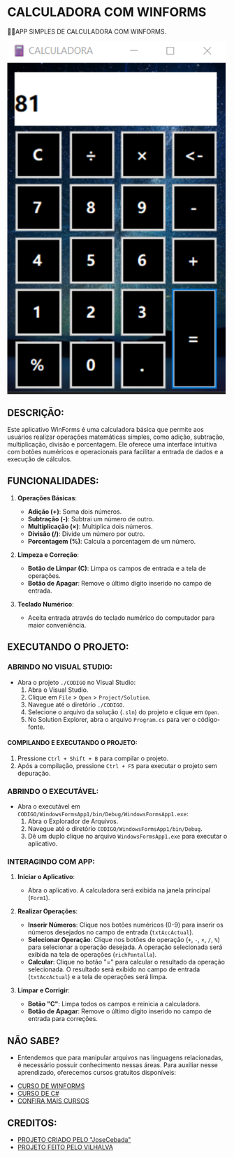 # CALCULADORA COM WINFORMS
👨‍🏫APP SIMPLES DE CALCULADORA COM WINFORMS.

<img src="FOTO.png" align="center" width="500"> <br>

## DESCRIÇÃO:
Este aplicativo WinForms é uma calculadora básica que permite aos usuários realizar operações matemáticas simples, como adição, subtração, multiplicação, divisão e porcentagem. Ele oferece uma interface intuitiva com botões numéricos e operacionais para facilitar a entrada de dados e a execução de cálculos.

## FUNCIONALIDADES:
1. **Operações Básicas**:
   - **Adição (+)**: Soma dois números.
   - **Subtração (-)**: Subtrai um número de outro.
   - **Multiplicação (×)**: Multiplica dois números.
   - **Divisão (/)**: Divide um número por outro.
   - **Porcentagem (%)**: Calcula a porcentagem de um número.

2. **Limpeza e Correção**:
   - **Botão de Limpar (C)**: Limpa os campos de entrada e a tela de operações.
   - **Botão de Apagar**: Remove o último dígito inserido no campo de entrada.

3. **Teclado Numérico**:
   - Aceita entrada através do teclado numérico do computador para maior conveniência.

## EXECUTANDO O PROJETO:
### ABRINDO NO VISUAL STUDIO:
- Abra o projeto `./CODIGO` no Visual Studio:
  1. Abra o Visual Studio.
  2. Clique em `File` > `Open` > `Project/Solution`.
  3. Navegue até o diretório `./CODIGO`.
  4. Selecione o arquivo da solução (`.sln`) do projeto e clique em `Open`.
  5. No Solution Explorer, abra o arquivo `Program.cs` para ver o código-fonte.

#### COMPILANDO E EXECUTANDO O PROJETO:
1. Pressione `Ctrl + Shift + B` para compilar o projeto.
2. Após a compilação, pressione `Ctrl + F5` para executar o projeto sem depuração.

### ABRINDO O EXECUTÁVEL:
- Abra o executável em `CODIGO/WindowsFormsApp1/bin/Debug/WindowsFormsApp1.exe`:
  1. Abra o Explorador de Arquivos.
  2. Navegue até o diretório `CODIGO/WindowsFormsApp1/bin/Debug`.
  3. Dê um duplo clique no arquivo `WindowsFormsApp1.exe` para executar o aplicativo.

### INTERAGINDO COM APP:
1. **Iniciar o Aplicativo**:
   - Abra o aplicativo. A calculadora será exibida na janela principal (`Form1`).

2. **Realizar Operações**:
   - **Inserir Números**: Clique nos botões numéricos (0-9) para inserir os números desejados no campo de entrada (`txtAccActual`).
   - **Selecionar Operação**: Clique nos botões de operação (`+`, `-`, `×`, `/`, `%`) para selecionar a operação desejada. A operação selecionada será exibida na tela de operações (`richPantalla`).
   - **Calcular**: Clique no botão "=" para calcular o resultado da operação selecionada. O resultado será exibido no campo de entrada (`txtAccActual`) e a tela de operações será limpa.

3. **Limpar e Corrigir**:
   - **Botão "C"**: Limpa todos os campos e reinicia a calculadora.
   - **Botão de Apagar**: Remove o último dígito inserido no campo de entrada para correções.

## NÃO SABE?
- Entendemos que para manipular arquivos nas linguagens relacionadas, é necessário possuir conhecimento nessas áreas. Para auxiliar nesse aprendizado, oferecemos cursos gratuitos disponíveis:
* [CURSO DE WINFORMS](https://github.com/VILHALVA/CURSO-DE-WINFORMS)
* [CURSO DE C#](https://github.com/VILHALVA/CURSO-DE-C-SHARP)
* [CONFIRA MAIS CURSOS](https://github.com/VILHALVA?tab=repositories&q=+topic:CURSO)

## CREDITOS:
- [PROJETO CRIADO PELO "JoseCebada"](https://github.com/JoseCebada/Calculadora_WinForms)
- [PROJETO FEITO PELO VILHALVA](https://github.com/VILHALVA)


